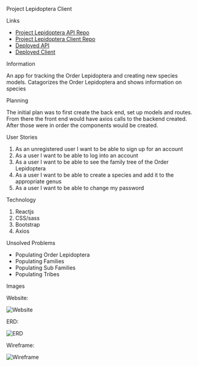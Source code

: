 Project Lepidoptera Client

Links

- [Project Lepidoptera API Repo](https://github.com/virulious/project-lepidoptera-api)
- [Project Lepidoptera Client Repo](https://github.com/virulious/project-lepidoptera-client)
- [Deployed API](https://lepidoptera.herokuapp.com/)
- [Deployed Client](https://virulious.github.io/project-lepidoptera-client/#/)

Information

An app for tracking the Order Lepidoptera and creating new species models.
Catagorizes the Order Lepidoptera and shows information on species

Planning

The initial plan was to first create the back end, set up models and routes.
From there the front end would have axios calls to the backend created. After
those were in order the components would be created.

User Stories

1. As an unregistered user I want to be able to sign up for an account
2. As a user I want to be able to log into an account
3. As a user I want to be able to see the family tree of the Order Lepidoptera
4. As a user I want to be able to create a species and add it to the appropriate genus
5. As a user I want to be able to change my password

Technology

1. Reactjs
2. CSS/sass
3. Bootstrap
4. Axios

Unsolved Problems

- Populating Order Lepidoptera
- Populating Families
- Populating Sub Families
- Populating Tribes

Images

Website:

![Website](https://i.imgur.com/xYfTNw7.png)

ERD:

![ERD](https://i.imgur.com/iloEfVB.jpg)

Wireframe:

![Wireframe](https://i.imgur.com/cQcMkQ5.jpg)
